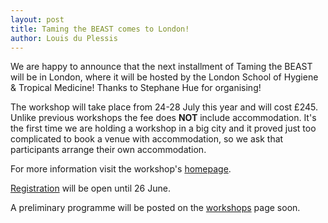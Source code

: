 ```yaml
---
layout: post
title: Taming the BEAST comes to London!
author: Louis du Plessis
---
```


We are happy to announce that the next installment of Taming the BEAST will be in London, where it will be hosted by the London School of Hygiene & Tropical Medicine! Thanks to Stephane Hue for organising!

The workshop will take place from 24-28 July this year and will cost £245. Unlike previous workshops the fee does **NOT** include accommodation. It's the first time we are holding a workshop in a big city and it proved just too complicated to book a venue with accommodation, so we ask that participants arrange their own accommodation.

For more information visit the workshop's [homepage](http://www.lshtm.ac.uk/newsevents/events/2017/07/taming-the-beast-2017).

[Registration](https://www.eventbrite.co.uk/e/taming-the-beast-2017-workshop-on-bayesian-phylogenetic-and-phylodynamics-analyses-registration-33205687104) will be open until 26 June. 

A preliminary programme will be posted on the [workshops](/workshops/Taming-the-BEAST-in-London/) page soon. 

<figure>
	<img src="{{ site.baseurl }}/images/workshops/Taming-the-BEAST-in-London-Flyer.jpg" alt="">
</figure>
<br>